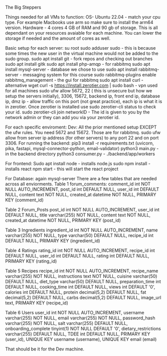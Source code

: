 The Big Steppers










Things needed for all VMs to function:
OS- Ubuntu 22.04 - match your cpu type. For example Macbooks use arm so make sure to install the arm64 version.
Hardware - 4 cores 4 GB of RAM and 90 gb of storage. This is all dependant on your resources avaiable for each machine. You can lower the storage if needed and the amount of cores as well.

Basic setup for each server:
  su root
  sudo adduser <username> sudo - this is because some times the new user in the virtual machine would not be added to the sudo group.
  sudo apt install git - fork repos and checking out branches
  sudo apt install gitk
  sudo apt install php-amqp - for rabbitmq
  sudo apt install mysql-server - database we chose to use
  sudo apt install rabbitmq-server - messaging system for this course
  sudo rabbitmq-plugins enable rabbitmq_management - the gui for rabbitmq
  sudo apt install curl - alternative wget
  curl -s https://install.zerotier.com | sudo bash - vpn used for all machines
  sudo ufw allow 5672, 22 ( this is unsecure but how we setup the servers initially), 3306, 15672, backend ip, front end ip, database ip, dmz ip - allow traffic on this port (not great practice), each ip is what it is in zerotier.
  Once zerotier is installed use sudo zerotier-cli status to check your id. 
  sudo zerotier-cli join networkID - The id is given to you by the network admin or they can add you via your zerotier id.

For each specific enviroment:
  Dev:
    All the prior mentioned setup EXCEPT the ufw rules. You need 5672 and 15672. Those are for rabbitmq. 
    sudo ufw allow from server ip address (for other servers) to any port 22 and on port 3306.
    For running the backend:
      pip3 install -r requirements.txt (uvicorn, pika, fastapi, mysql-connector-python, email-validator)
      python3 main.py - in the backend directory
      python3 consumer.py - ./backend/app/workers
    
  For frontend:
    Sudo apt install node - installs node.js
    sudo npm install - installs react
    npm start - this will start the react project

  For Database:
    again mysql-server
    There are a few tables that are needed across all enviorments. 
    Table 1 forum_comments:
           comment_id int NOT NULL AUTO_INCREMENT,
            post_id int DEFAULT NULL,
            user_id int DEFAULT NULL,
            content text NOT NULL,
            created_at datetime NOT NULL,
            PRIMARY KEY (comment_id)

  Table 2 Forum_Posts
            post_id int NOT NULL AUTO_INCREMENT,
            user_id int DEFAULT NULL,
            title varchar(255) NOT NULL,
            content text NOT NULL,
            created_at datetime NOT NULL,
            PRIMARY KEY (post_id)

  Table 3 Ingredients
            ingredient_id int NOT NULL AUTO_INCREMENT,
            name varchar(255) NOT NULL,
            type varchar(50) DEFAULT NULL,
            recipe_id int DEFAULT NULL,
            PRIMARY KEY (ingredient_id)

  Table 4 Ratings
            rating_id int NOT NULL AUTO_INCREMENT,
            recipe_id int DEFAULT NULL,
            user_id int DEFAULT NULL,
            rating int DEFAULT NULL,
            PRIMARY KEY (rating_id)

  Table 5 Recipes
              recipe_id int NOT NULL AUTO_INCREMENT,
              recipe_name varchar(255) NOT NULL,
              instructions text NOT NULL,
              cuisine varchar(50) DEFAULT NULL,
              diet_type varchar(50) DEFAULT NULL,
              preparation_time int DEFAULT NULL,
              cooking_time int DEFAULT NULL,
              views int DEFAULT '0',
              calories int DEFAULT NULL,
              protein decimal(5,2) DEFAULT NULL,
              fat decimal(5,2) DEFAULT NULL,
              carbs decimal(5,2) DEFAULT NULL,
              image_url text,
              PRIMARY KEY (recipe_id)


  Table 6 Users
              user_id int NOT NULL AUTO_INCREMENT,
              username varchar(255) NOT NULL,
              email varchar(255) NOT NULL,
              password_hash varchar(255) NOT NULL,
              salt varchar(255) DEFAULT NULL,
              onboarding_complete tinyint(1) NOT NULL DEFAULT '0',
              dietary_restrictions varchar(255) DEFAULT NULL,
              TDEE int DEFAULT NULL,
              PRIMARY KEY (user_id),
              UNIQUE KEY username (username),
              UNIQUE KEY email (email)
    
That should be it for the Dev machine.












            

    
